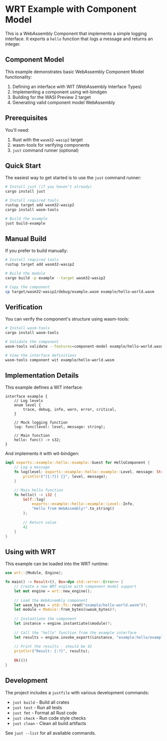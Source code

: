 # WRT Example with Component Model

This is a WebAssembly Component that implements a simple logging interface. It exports a `hello` function that logs a message and returns an integer.

## Component Model

This example demonstrates basic WebAssembly Component Model functionality:

1. Defining an interface with WIT (WebAssembly Interface Types)
2. Implementing a component using wit-bindgen
3. Building for the WASI Preview 2 target
4. Generating valid component model WebAssembly

## Prerequisites

You'll need:

1. Rust with the `wasm32-wasip2` target
2. wasm-tools for verifying components
3. `just` command runner (optional)

## Quick Start

The easiest way to get started is to use the `just` command runner:

```bash
# Install just (if you haven't already)
cargo install just

# Install required tools
rustup target add wasm32-wasip2
cargo install wasm-tools

# Build the example
just build-example
```

## Manual Build

If you prefer to build manually:

```bash
# Install required tools
rustup target add wasm32-wasip2

# Build the module
cargo build -p example --target wasm32-wasip2

# Copy the component
cp target/wasm32-wasip2/debug/example.wasm example/hello-world.wasm
```

## Verification

You can verify the component's structure using wasm-tools:

```bash
# Install wasm-tools
cargo install wasm-tools

# Validate the component
wasm-tools validate --features=component-model example/hello-world.wasm

# View the interface definitions
wasm-tools component wit example/hello-world.wasm
```

## Implementation Details

This example defines a WIT interface:

```wit
interface example {
    // Log levels
    enum level {
        trace, debug, info, warn, error, critical,
    }

    // Mock logging function
    log: func(level: level, message: string);

    // Main function
    hello: func() -> s32;
}
```

And implements it with wit-bindgen:

```rust
impl exports::example::hello::example::Guest for HelloComponent {
    // Log a message
    fn log(level: exports::example::hello::example::Level, message: String) {
        println!("[{:?}] {}", level, message);
    }

    // Main hello function
    fn hello() -> i32 {
        Self::log(
            exports::example::hello::example::Level::Info,
            "Hello from WebAssembly!".to_string()
        );
        
        // Return value
        42
    }
}
```

## Using with WRT

This example can be loaded into the WRT runtime:

```rust
use wrt::{Module, Engine};

fn main() -> Result<(), Box<dyn std::error::Error>> {
    // Create a new WRT engine with component model support
    let mut engine = wrt::new_engine();
    
    // Load the WebAssembly component
    let wasm_bytes = std::fs::read("example/hello-world.wasm")?;
    let module = Module::from_bytes(&wasm_bytes)?;
    
    // Instantiate the component
    let instance = engine.instantiate(&module)?;
    
    // Call the "hello" function from the example interface
    let results = engine.invoke_export(&instance, "example:hello/example", "hello", &[])?;
    
    // Print the results - should be 42
    println!("Result: {:?}", results);
    
    Ok(())
}
```

## Development

The project includes a `justfile` with various development commands:

- `just build` - Build all crates
- `just test` - Run all tests
- `just fmt` - Format all Rust code
- `just check` - Run code style checks
- `just clean` - Clean all build artifacts

See `just --list` for all available commands.
